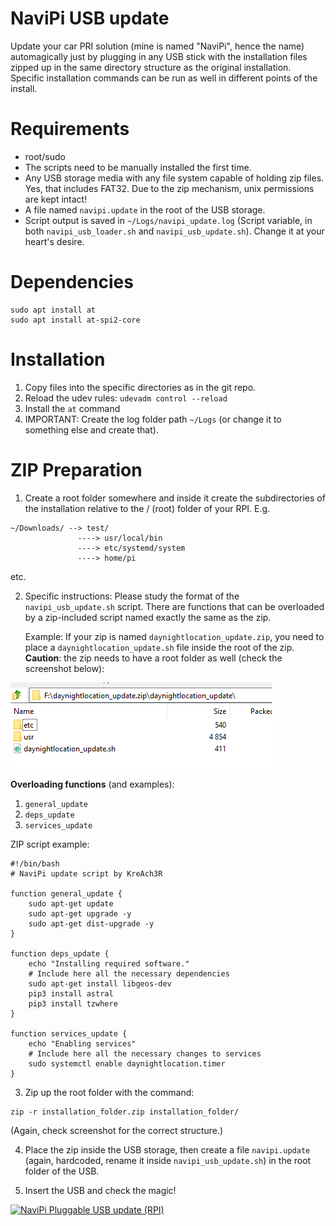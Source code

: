 # NaviPi USB update

Update your car PRI solution (mine is named "NaviPi", hence the name) automagically just by plugging in any USB stick with the installation files zipped up in the same directory structure as the original installation. Specific installation commands can be run as well in different points of the install.


# Requirements
* root/sudo
* The scripts need to be manually installed the first time.
* Any USB storage media with any file system capable of holding zip files. Yes, that includes FAT32. Due to the zip mechanism, unix permissions are kept intact!
* A file named `navipi.update` in the root of the USB storage.
* Script output is saved in `~/Logs/navipi_update.log` (Script variable, in both `navipi_usb_loader.sh` and `navipi_usb_update.sh`). Change it at your heart's desire.

# Dependencies

```
sudo apt install at
sudo apt install at-spi2-core
```

# Installation

1. Copy files into the specific directories as in the git repo.
2. Reload the udev rules: `udevadm control --reload`
3. Install the `at` command
4. IMPORTANT: Create the log folder path `~/Logs` (or change it to something else and create that).

# ZIP Preparation

1. Create a root folder somewhere and inside it create the subdirectories of the installation relative to the / (root) folder of your RPI. E.g.
```
~/Downloads/ --> test/
               ----> usr/local/bin
               ----> etc/systemd/system
               ----> home/pi
```

etc.

2. Specific instructions: Please study the format of the `navipi_usb_update.sh` script. There are functions that can be overloaded by a zip-included script named exactly the same as the zip.

   Example: If your zip is named `daynightlocation_update.zip`, you need to place a `daynightlocation_update.sh` file inside the root of the zip.      
**Caution**: the zip needs to have a root folder as well (check the screenshot below):
<img src="screenshots/dir-structure.png?raw=true">

  **Overloading functions** (and examples):
  1. `general_update`
  2. `deps_update`
  3. `services_update`

  ZIP script example:
```
#!/bin/bash
# NaviPi update script by KreAch3R

function general_update {
    sudo apt-get update
    sudo apt-get upgrade -y
    sudo apt-get dist-upgrade -y
}

function deps_update {
    echo "Installing required software."
    # Include here all the necessary dependencies
    sudo apt-get install libgeos-dev
    pip3 install astral
    pip3 install tzwhere
}

function services_update {
    echo "Enabling services"
    # Include here all the necessary changes to services
    sudo systemctl enable daynightlocation.timer
}
```

3. Zip up the root folder with the command:
```
zip -r installation_folder.zip installation_folder/
```

(Again, check screenshot for the correct structure.)

4. Place the zip inside the USB storage, then create a file `navipi.update` (again, hardcoded, rename it inside `navipi_usb_update.sh`) in the root folder of the USB.

5. Insert the USB and check the magic!

[![NaviPi Pluggable USB update (RPI)](https://yt-embed.herokuapp.com/embed?v=uOoGoRgWOGo)](https://www.youtube.com/watch?v=uOoGoRgWOGo "NaviPi Pluggable USB update (RPI)")



